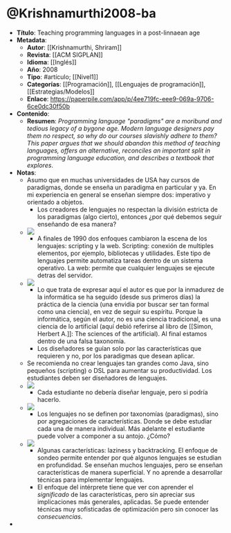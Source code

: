 # @Krishnamurthi2008-ba

- **Título**: Teaching programming languages in a post-linnaean age
- **Metadata**:
	- **Autor**: [[Krishnamurthi, Shriram]]
	- **Revista**: [[ACM SIGPLAN]]
	- **Idioma**: [[Inglés]]
	- **Año**: 2008
	- **Tipo**: #artículo; [[Nivel1]]
	- **Categorías**: [[Programación]], [[Lenguajes de programación]], [[Estrategias/Modelos]]
	- **Enlace**: https://paperpile.com/app/p/4ee719fc-eee9-069a-9706-6ce0dc30f50b
- **Contenido**:
	- **Resumen**: _Programming language "paradigms" are a moribund and tedious legacy of a bygone age. Modern language designers pay them no respect, so why do our courses slavishly adhere to them? This paper argues that we should abandon this method of teaching languages, offers an alternative, reconciles an important split in programming language education, and describes a textbook that explores_.
- **Notas**:
	- Asumo que en muchas universidades de USA hay cursos de paradigmas, donde se enseña un paradigma en particular y ya. En mi experiencia en general se enseñan siempre dos: imperativo y orientado a objetos.
		- Los creadores de lenguajes no respectan la división estricta de los paradigmas (algo cierto), entonces ¿por qué debemos seguir enseñando de esa manera?
	- ![](https://hypernotes.zenkit.com/api/v1/lists/2362182/files/6gSSIxUukt)
		- A finales de 1990 dos enfoques cambiaron la escena de los lenguajes: scripting y la web. Scripting: conexión de multiples elementos, por ejemplo, bibliotecas y utilidades. Este tipo de lenguajes permite automatiza tareas dentro de un sistema operativo. La web: permite que cualquier lenguajes se ejecute detras del servidor.
	- ![](https://hypernotes.zenkit.com/api/v1/lists/2362182/files/ym-PxK-Xm)
		- Lo que trata de expresar aquí el autor es que por la inmadurez de la informática se ha seguido (desde sus primeros días) la práctica de la ciencia (una envidia por buscar ser tan formal como una ciencia), en vez de seguir su espíritu. Porque la informática, según el autor, no es una ciencia tradicional, es una ciencia de lo artificial (aquí debió referirse al libro de [[Simon, Herbert A.]]: The sciences of the artificial). Al final estamos dentro de una falsa taxonomía.
		- Los diseñadores se guían solo por las características que requieren y no, por los paradigmas que desean aplicar.
	- Se recomienda no crear lenguajes tan grandes como Java, sino pequeños (scripting) o DSL para aumentar su productividad. Los estudiantes deben ser diseñadores de lenguajes.
	- ![](https://hypernotes.zenkit.com/api/v1/lists/2362182/files/-lOrlJU-7E)
		- Cada estudiante no debería diseñar lenguaje, pero si podría hacerlo.
	- ![](https://hypernotes.zenkit.com/api/v1/lists/2362182/files/CdPMEypV8)
		- Los lenguajes no se definen por taxonomías (paradigmas), sino por agregaciones de características. Donde se debe estudiar cada una de manera individual. Más adelante el estudiante puede volver a componer a su antojo. ¿Cómo?
	- ![](https://hypernotes.zenkit.com/api/v1/lists/2362182/files/r9sgJPXqQ)
		- Algunas características: laziness y backtracking. El enfoque de sondeo permite entender por qué algunos lenguajes se estudian en profundidad. Se enseñan muchos lenguajes, pero se enseñan características de manera superficial. Y no aprende a desarrollar técnicas para implementar lenguajes.
		- El enfoque del intérprete tiene que ver con aprender el _significado_ de las características, pero sin apreciar sus implicaciones más generales, aplicadas. Se puede entender técnicas muy sofisticadas de optimización pero sin conocer las _consecuencias_.
- 
